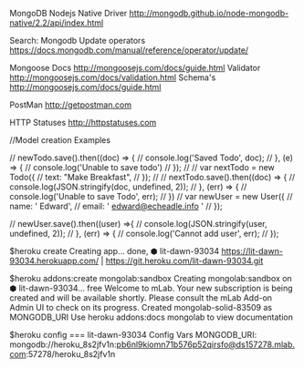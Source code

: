 MongoDB Nodejs Native Driver
http://mongodb.github.io/node-mongodb-native/2.2/api/index.html

Search: Mongodb Update operators
https://docs.mongodb.com/manual/reference/operator/update/

Mongoose Docs
http://mongoosejs.com/docs/guide.html
Validator
http://mongoosejs.com/docs/validation.html
Schema's
http://mongoosejs.com/docs/guide.html

PostMan
http://getpostman.com

HTTP Statuses
http://httpstatuses.com

//Model creation Examples

// newTodo.save().then((doc) => {
//   console.log('Saved Todo', doc);
// }, (e) => {
//   console.log('Unable to save todo')
// });
//
// var nextTodo = new Todo({
//   text: "Make Breakfast",
// });
//
// nextTodo.save().then((doc) => {
//   console.log(JSON.stringify(doc, undefined, 2));
// }, (err) => {
//   console.log('Unable to save Todo', err);
// })
// var newUser = new User({
//   name: '    Edward',
//   email: '  edward@echeadle.info  '
// });

// newUser.save().then((user) =>{
//   console.log(JSON.stringify(user, undefined, 2));
// }, (err) => {
// console.log('Cannot add user', err);
// });

$heroku create
Creating app... done, ⬢ lit-dawn-93034
https://lit-dawn-93034.herokuapp.com/ | https://git.heroku.com/lit-dawn-93034.git

$heroku addons:create mongolab:sandbox
Creating mongolab:sandbox on ⬢ lit-dawn-93034... free
Welcome to mLab.  Your new subscription is being created and will be available shortly.  Please consult the mLab Add-on Admin UI to check on its progress.
Created mongolab-solid-83509 as MONGODB_URI
Use heroku addons:docs mongolab to view documentation

$heroku config
=== lit-dawn-93034 Config Vars
MONGODB_URI: mongodb://heroku_8s2jfv1n:pb6nl9kiomn71b576p52qirsfo@ds157278.mlab.com:57278/heroku_8s2jfv1n

